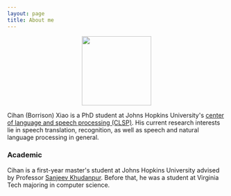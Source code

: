 ```yaml
---
layout: page
title: About me
---
```


<div align="center">
    <img width="160px" src="{{site.baseurl}}/assets/img/Profile.jpg">
</div>

<!-- <br clear="left"/> -->

Cihan (Borrison) Xiao is a PhD student at Johns Hopkins University's [center of language and speech processing (CLSP)](https://www.clsp.jhu.edu/). His current research interests lie in speech translation, recognition, as well as speech and natural language processing in general.

### Academic

Cihan is a first-year master's student at Johns Hopkins University advised by Professor [Sanjeev Khudanpur](https://www.clsp.jhu.edu/faculty/sanjeev-khudanpur/). Before that, he was a student at Virginia Tech majoring in computer science.
